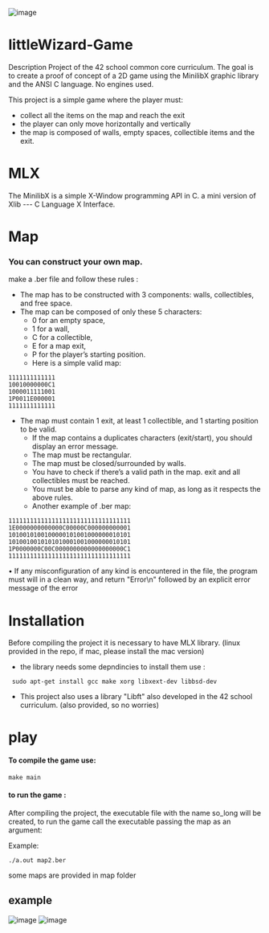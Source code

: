 ![image](https://github.com/alaato/littleWizard-Game/assets/68467723/61817ff8-27cc-4fd6-8f50-a68df2387e79)

# littleWizard-Game

Description
Project of the 42 school common core curriculum. The goal is to create a proof of concept of a 2D game using the MinilibX graphic library and the ANSI C language. No engines used.

This project is a simple game where the player must:
* collect all the items on the map and reach the exit
* the player can only move horizontally and vertically
* the map is composed of walls, empty spaces, collectible items and the exit.

# MLX
The MinilibX is a simple X-Window programming API in C. a mini version of Xlib --- C Language X Interface. 

# Map
### You can construct your own map.
make a .ber file and follow these rules : 
* The map has to be constructed with 3 components: walls, collectibles, and free space.
* The map can be composed of only these 5 characters:
  - 0 for an empty space,
  - 1 for a wall,
  - C for a collectible,
  - E for a map exit,
  - P for the player’s starting position.
  - Here is a simple valid map:
```
1111111111111
10010000000C1
1000011111001
1P0011E000001
1111111111111
```
* The map must contain 1 exit, at least 1 collectible, and 1 starting position to be valid.
  - If the map contains a duplicates characters (exit/start), you should display an error message.
  - The map must be rectangular.
  - The map must be closed/surrounded by walls.
  - You have to check if there’s a valid path in the map. exit and all collectibles must be reached.
  - You must be able to parse any kind of map, as long as it respects the above rules.
  - Another example of  .ber map:
```
1111111111111111111111111111111111
1E0000000000000C00000C000000000001
1010010100100000101001000000010101
1010010010101010001001000000010101
1P0000000C00C0000000000000000000C1
1111111111111111111111111111111111
```
• If any misconfiguration of any kind is encountered in the file, the program must
will in a clean way, and return "Error\n" followed by an explicit error message of the error

# Installation
Before compiling the project it is necessary to have MLX library. (linux provided in the repo, if mac, please install the mac version)
* the library needs some depndincies to install them use :
 ```
  sudo apt-get install gcc make xorg libxext-dev libbsd-dev
  ```
* This project also uses a library "Libft" also developed in the 42 school curriculum. (also provided, so no worries)

# play

#### To compile the game use:

```
make main
```
#### to run the game :
After compiling the project, the executable file with the name so_long will be created, to run the game call the executable passing the map as an argument:

Example:
```
./a.out map2.ber
```
some maps are provided in map folder

## example 

![image](https://github.com/alaato/littleWizard-Game/assets/68467723/dda0aab8-cca6-4c1c-9eb9-9e52a57c7849)
![image](https://github.com/alaato/littleWizard-Game/assets/68467723/a81af1ed-c71f-4967-8f86-d10fecd4a9ea)


